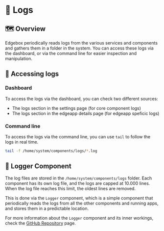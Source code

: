 # 📄 Logs

## 🗺️ Overview

Edgebox periodically reads logs from the various services and components and gathers them in a folder in the system. You can access these logs via the dashboard, or via the command line for easier inspection and manipulation.

## 📝 Accessing logs

### Dashboard

To access the logs via the dashboard, you can check two different sources:

- The logs section in the settings page (for core component logs)
- The logs section in the edgeapp details page (for edgeapp speficic logs)

### Command line

To access the logs via the command line, you can use `tail` to follow the logs in real time.

```bash
tail -f /home/system/components/logs/*.log
```

## 📁 Logger Component

The log files are stored in the `/home/system/components/logs` folder. Each component has its own log file, and the logs are capped at 10.000 lines. When the log file reaches this limit, the oldest lines are removed.

This is done via the `Logger` component, which is a simple component that periodically reads the logs from all the other components and running apps, and stores them in a predictable location.

For more information about the `Logger` component and its inner workings, check the [GitHub Repository](https://github.com/edgebox-iot/logger) page.
